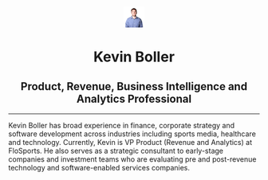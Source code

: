 
<center>
<img src="/assets/img/Flo_headshot.png" alt="Kevin Boller" height="42" width="42">

<h1>Kevin Boller</h1>

<h2>Product, Revenue, Business Intelligence and Analytics Professional</h2>
</center>

<hr>

<p> Kevin Boller has broad experience in finance, corporate strategy and software development across industries including sports media, healthcare and technology. Currently, Kevin is VP Product (Revenue and Analytics) at FloSports. He also serves as a strategic consultant to early-stage companies and investment teams who are evaluating pre and post-revenue technology and software-enabled services companies. </p>


